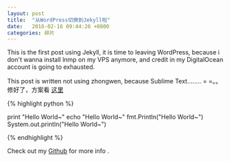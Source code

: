 ```yaml
---
layout: post
title:  "从WordPress切换到Jekyll啦"
date:   2016-02-16 09:44:26 +0800
categories: 碎片
---
```

This is the first post using Jekyll, it is time to leaving WordPress, because i don't wanna install lnmp on my VPS anymore, and credit in my DigitalOcean account is going to exhausted. 

This post is written not using zhongwen, because Sublime Text........ = =。。修好了，方案看 [这里](/记录/2016/02/16/fix-ST3.html) 


{% highlight python %}

print "Hello World~"
echo  "Hello World~"
fmt.Println("Hello World~")
System.out.println("Hello World~")

{% endhighlight %}


Check out my [Github][zts1993.github] for more info .


[zts1993.github]: https://github.com/zts1993

 